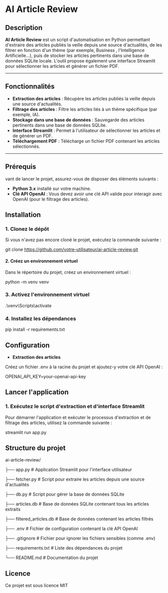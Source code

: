 # AI Article Review

## Description

**AI Article Review** est un script d'automatisation en Python permettant d'extraire des articles publiés la veille depuis une source d'actualités, de les filtrer en fonction d'un thème (par exemple, Business , l'Intelligence Artificielle...), puis de stocker les articles pertinents dans une base de données SQLite locale. L'outil propose également une interface Streamlit pour sélectionner les articles et générer un fichier PDF.

---

## Fonctionnalités

- **Extraction des articles** : Récupère les articles publiés la veille depuis une source d'actualités.
- **Filtrage des articles** : Filtre les articles liés à un thème spécifique (par exemple, IA).
- **Stockage dans une base de données** : Sauvegarde des articles pertinents dans une base de données SQLite.
- **Interface Streamlit** : Permet à l'utilisateur de sélectionner les articles et de générer un PDF.
- **Téléchargement PDF** : Télécharge un fichier PDF contenant les articles sélectionnés.

---

## Prérequis

vant de lancer le projet, assurez-vous de disposer des éléments suivants :

- **Python 3.x** installé sur votre machine.
- **Clé API OpenAI** : Vous devez avoir une clé API valide pour interagir avec OpenAI (pour le filtrage des articles).

## Installation

### 1. Clonez le dépôt

Si vous n'avez pas encore cloné le projet, exécutez la commande suivante :

git clone https://github.com/votre-utilisateur/ai-article-review.git

#### 2. Créez un environnement virtuel

Dans le répertoire du projet, créez un environnement virtuel :

python -m venv venv

### 3. Activez l'environnement virtuel

.\venv\Scripts\activate

### 4. Installez les dépendances

pip install -r requirements.txt

##  Configuration

- **Extraction des articles**

Créez un fichier .env à la racine du projet et ajoutez-y votre clé API OpenAI :

OPENAI_API_KEY=your-openai-api-key

## Lancer l'application

### 1. Exécutez le script d'extraction et d'interface Streamlit

Pour démarrer l'application et exécuter le processus d'extraction et de filtrage des articles, utilisez la commande suivante :

streamlit run app.py

##  Structure du projet

ai-article-review/

├── app.py                # Application Streamlit pour l'interface utilisateur

├── fetcher.py            # Script pour extraire les articles depuis une source d'actualités

├── db.py                 # Script pour gérer la base de données SQLite

├── articles.db           # Base de données SQLite contenant tous les articles extraits

├── filtered_articles.db  # Base de données contenant les articles filtrés

├── .env                  # Fichier de configuration contenant la clé API OpenAI

├── .gitignore            # Fichier pour ignorer les fichiers sensibles (comme .env)

├── requirements.txt      # Liste des dépendances du projet

└── README.md             # Documentation du projet

## Licence

Ce projet est sous licence MIT

